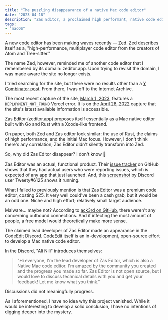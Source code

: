 ```yaml
---
title: "The puzzling disappearance of a native Mac code editor"
date: "2023-04-18"
description: "Zas Editor, a proclaimed high performant, native code editor for macOS mysteriously vanished. What happened?"
tags:
- "macOS"
---
```


A new code editor has been making waves recently — [Zed](https://zed.dev/). Zed describes itself as a, "high-performance, multiplayer code editor from the creators of Atom and Tree-sitter."

The name Zed, however, reminded me of another code editor that I remembered by its domain: zeditor.app. Upon trying to revisit the domain, I was made aware the site no longer exists.

I tried searching for the site, but there were no results other than a [Y Combinator post](https://news.ycombinator.com/item?id=30952084). From there, I was off to the Internet Archive.

The most recent capture of the site, [March 1, 2023](https://web.archive.org/web/20230301033702/https://www.zeditor.app/), features a `DEPLOYMENT_NOT_FOUND` Vercel error. It is on the [April 28, 2022](https://web.archive.org/web/20220428110453/https://www.zeditor.app/) capture that the site's latest available information is accessible.

Zas Editor (zeditor.app) proposes itself essentially as a Mac native editor built with Go and Rust with a Xcode-like frontend.

On paper, both Zed and Zas editor look similar: the use of Rust, the claims of high performance, and the initial Mac focus. However, I don't think there's any correlation; Zas Editor didn't silently transform into Zed.

So, why did Zas Editor disappear? I don't know 🫠

Zas Editor was an actual, functional product. Their [issue tracker](https://github.com/ZasEditor/Zas-Editor-Issues/issues) on GitHub shows that they had actual users who were reporting issues, which is expected of any app that just launched. And, this [screenshot](https://pond.lx-is.lu/static/080W4ELWUWKaKHk5CLNc.webp) by Discord user Tweety#6125 shows it running.

What I failed to previously mention is that Zas Editor was a premium code editor, costing $25. It very well could've been a cash grab, but it would be an odd one. Niche and high effort; relatively small target audience.

Malware... maybe not? According to [ack3rd on GitHub](https://github.com/ZasEditor/Zas-Editor-Issues/issues/65#issuecomment-1127460149), there weren't any concerning outbound connections. And if infecting the most amount of people, a free model would theoretically make more sense.

The claimed lead developer of Zas Editor made an appearance in the CodeEdit Discord. [CodeEdit](https://www.codeedit.app/) itself is an in-development, open-source effort to develop a Mac native code editor.

In the Discord, "Ali Nili" introduces themselves:

> "Hi everyone, I'm the lead developer of Zas Editor, which is also a Native Mac code editor. I'm amazed by the community you created and the progress you made so far. Zas Editor is not open source, but I would love to discuss technical details with you and get your feedback! Let me know what you think."

Discussions did not meaningfully progress.

As I aforementioned, I have no idea why this project vanished. While it would be interesting to develop a solid conclusion, I have no intentions of digging deeper into the mystery.

